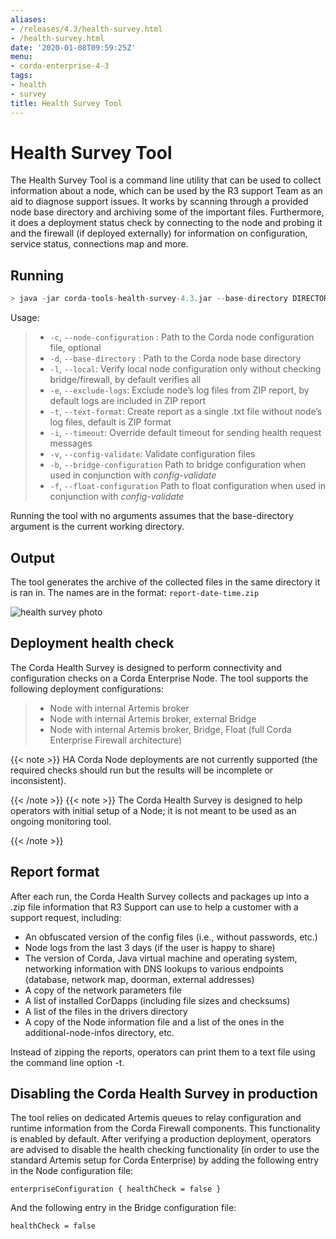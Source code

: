 ```yaml
---
aliases:
- /releases/4.3/health-survey.html
- /health-survey.html
date: '2020-01-08T09:59:25Z'
menu:
- corda-enterprise-4-3
tags:
- health
- survey
title: Health Survey Tool
---
```






# Health Survey Tool

The Health Survey Tool is a command line utility that can be used to collect information about a node,
which can be used by the R3 support Team as an aid to diagnose support issues. It works by scanning through a provided
node base directory and archiving some of the important files. Furthermore, it does a deployment status check by connecting to the node and probing
it and the firewall (if deployed externally) for information on configuration, service status, connections map and more.


## Running

```kotlin
> java -jar corda-tools-health-survey-4.3.jar --base-directory DIRECTORY [--node-configuration DIRECTORY]
```


Usage:

> 
> 
> * `-c`, `--node-configuration` <arg>:   Path to the Corda node configuration file, optional
> * `-d`, `--base-directory` <arg>:       Path to the Corda node base directory
> * `-l`, `--local`:                      Verify local node configuration only without checking bridge/firewall, by default verifies all
> * `-e`, `--exclude-logs`:               Exclude node’s log files from ZIP report, by default logs are included in ZIP report
> * `-t`, `--text-format`:                Create report as a single .txt file without node’s log files, default is ZIP format
> * `-i`, `--timeout`:                    Override default timeout for sending health request messages
> * `-v`, `--config-validate`:            Validate configuration files
> * `-b`, `--bridge-configuration`        Path to bridge configuration when used in conjunction with *config-validate*
> * `-f`, `--float-configuration`         Path to float configuration when used in conjunction with *config-validate*


Running the tool with no arguments assumes that the base-directory argument is the current working directory.


## Output

The tool generates the archive of the collected files in the same directory it is ran in. The names are in the format: `report-date-time.zip`

![health survey photo](/en/images/health-survey-photo.png "health survey photo")

## Deployment health check

The Corda Health Survey is designed to perform connectivity and configuration checks on a Corda Enterprise Node. The tool supports the following deployment configurations:

> 
> 
> * Node with internal Artemis broker
> * Node with internal Artemis broker, external Bridge
> * Node with internal Artemis broker, Bridge, Float (full Corda Enterprise Firewall architecture)


{{< note >}}
HA Corda Node deployments are not currently supported (the required checks should run but the results will be incomplete or inconsistent).

{{< /note >}}
{{< note >}}
The Corda Health Survey is designed to help operators with initial setup of a Node; it is not meant to be used as an ongoing monitoring tool.

{{< /note >}}

## Report format

After each run, the Corda Health Survey collects and packages up into a .zip file information that R3 Support can use to help a customer with a support request, including:


* An obfuscated version of the config files (i.e., without passwords, etc.)
* Node logs from the last 3 days (if the user is happy to share)
* The version of Corda, Java virtual machine and operating system, networking information with DNS lookups to various endpoints (database, network map, doorman, external addresses)
* A copy of the network parameters file
* A list of installed CorDapps (including file sizes and checksums)
* A list of the files in the drivers directory
* A copy of the Node information file and a list of the ones in the additional-node-infos directory, etc.

Instead of zipping the reports, operators can print them to a text file using the command line option -t.


## Disabling the Corda Health Survey in production

The tool relies on dedicated Artemis queues to relay configuration and runtime information from the Corda Firewall components. This functionality is enabled by default.
After verifying a production deployment, operators are advised to disable the health checking functionality (in order to use the standard Artemis setup for Corda Enterprise) by adding the following entry in the Node configuration file:

```none
enterpriseConfiguration { healthCheck = false }
```

And the following entry in the Bridge configuration file:

```none
healthCheck = false
```

